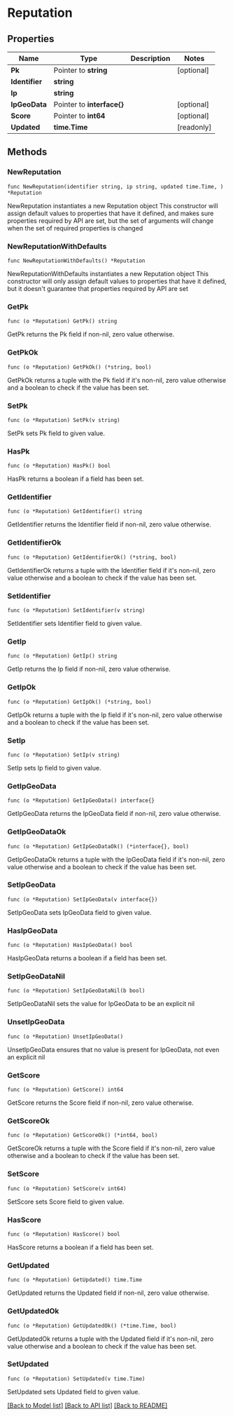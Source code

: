 # Reputation

## Properties

Name | Type | Description | Notes
------------ | ------------- | ------------- | -------------
**Pk** | Pointer to **string** |  | [optional] 
**Identifier** | **string** |  | 
**Ip** | **string** |  | 
**IpGeoData** | Pointer to **interface{}** |  | [optional] 
**Score** | Pointer to **int64** |  | [optional] 
**Updated** | **time.Time** |  | [readonly] 

## Methods

### NewReputation

`func NewReputation(identifier string, ip string, updated time.Time, ) *Reputation`

NewReputation instantiates a new Reputation object
This constructor will assign default values to properties that have it defined,
and makes sure properties required by API are set, but the set of arguments
will change when the set of required properties is changed

### NewReputationWithDefaults

`func NewReputationWithDefaults() *Reputation`

NewReputationWithDefaults instantiates a new Reputation object
This constructor will only assign default values to properties that have it defined,
but it doesn't guarantee that properties required by API are set

### GetPk

`func (o *Reputation) GetPk() string`

GetPk returns the Pk field if non-nil, zero value otherwise.

### GetPkOk

`func (o *Reputation) GetPkOk() (*string, bool)`

GetPkOk returns a tuple with the Pk field if it's non-nil, zero value otherwise
and a boolean to check if the value has been set.

### SetPk

`func (o *Reputation) SetPk(v string)`

SetPk sets Pk field to given value.

### HasPk

`func (o *Reputation) HasPk() bool`

HasPk returns a boolean if a field has been set.

### GetIdentifier

`func (o *Reputation) GetIdentifier() string`

GetIdentifier returns the Identifier field if non-nil, zero value otherwise.

### GetIdentifierOk

`func (o *Reputation) GetIdentifierOk() (*string, bool)`

GetIdentifierOk returns a tuple with the Identifier field if it's non-nil, zero value otherwise
and a boolean to check if the value has been set.

### SetIdentifier

`func (o *Reputation) SetIdentifier(v string)`

SetIdentifier sets Identifier field to given value.


### GetIp

`func (o *Reputation) GetIp() string`

GetIp returns the Ip field if non-nil, zero value otherwise.

### GetIpOk

`func (o *Reputation) GetIpOk() (*string, bool)`

GetIpOk returns a tuple with the Ip field if it's non-nil, zero value otherwise
and a boolean to check if the value has been set.

### SetIp

`func (o *Reputation) SetIp(v string)`

SetIp sets Ip field to given value.


### GetIpGeoData

`func (o *Reputation) GetIpGeoData() interface{}`

GetIpGeoData returns the IpGeoData field if non-nil, zero value otherwise.

### GetIpGeoDataOk

`func (o *Reputation) GetIpGeoDataOk() (*interface{}, bool)`

GetIpGeoDataOk returns a tuple with the IpGeoData field if it's non-nil, zero value otherwise
and a boolean to check if the value has been set.

### SetIpGeoData

`func (o *Reputation) SetIpGeoData(v interface{})`

SetIpGeoData sets IpGeoData field to given value.

### HasIpGeoData

`func (o *Reputation) HasIpGeoData() bool`

HasIpGeoData returns a boolean if a field has been set.

### SetIpGeoDataNil

`func (o *Reputation) SetIpGeoDataNil(b bool)`

 SetIpGeoDataNil sets the value for IpGeoData to be an explicit nil

### UnsetIpGeoData
`func (o *Reputation) UnsetIpGeoData()`

UnsetIpGeoData ensures that no value is present for IpGeoData, not even an explicit nil
### GetScore

`func (o *Reputation) GetScore() int64`

GetScore returns the Score field if non-nil, zero value otherwise.

### GetScoreOk

`func (o *Reputation) GetScoreOk() (*int64, bool)`

GetScoreOk returns a tuple with the Score field if it's non-nil, zero value otherwise
and a boolean to check if the value has been set.

### SetScore

`func (o *Reputation) SetScore(v int64)`

SetScore sets Score field to given value.

### HasScore

`func (o *Reputation) HasScore() bool`

HasScore returns a boolean if a field has been set.

### GetUpdated

`func (o *Reputation) GetUpdated() time.Time`

GetUpdated returns the Updated field if non-nil, zero value otherwise.

### GetUpdatedOk

`func (o *Reputation) GetUpdatedOk() (*time.Time, bool)`

GetUpdatedOk returns a tuple with the Updated field if it's non-nil, zero value otherwise
and a boolean to check if the value has been set.

### SetUpdated

`func (o *Reputation) SetUpdated(v time.Time)`

SetUpdated sets Updated field to given value.



[[Back to Model list]](../README.md#documentation-for-models) [[Back to API list]](../README.md#documentation-for-api-endpoints) [[Back to README]](../README.md)


